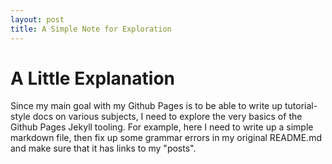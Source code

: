 ```yaml
---
layout: post
title: A Simple Note for Exploration
---
```


# A Little Explanation

Since my main goal with my Github Pages is to be able to write up tutorial-style docs on various subjects, I need to explore the very basics of the Github Pages Jekyll tooling.
For example, here I need to write up a simple markdown file, then fix up some grammar errors in my original README.md and make sure that it has links to my "posts".
